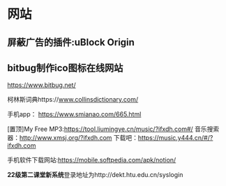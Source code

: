 # 网站

## **屏蔽广告的插件:uBlock Origin**

## bitbug制作ico图标在线网站

https://www.bitbug.net/

柯林斯词典https://www.collinsdictionary.com/

手机app： https://www.smianao.com/665.html

[置顶]My Free MP3:https://tool.liumingye.cn/music/?ifxdh.com#/ 音乐搜索器：http://www.xmsj.org/?ifxdh.com 下载吧：https://music.y444.cn/#/?ifxdh.com

手机软件下载网站:https://mobile.softpedia.com/apk/notion/

**22级第二课堂新系统**登录地址为http://dekt.htu.edu.cn/syslogin

